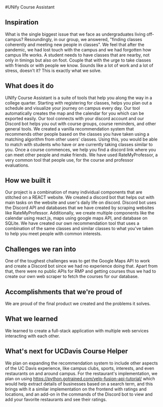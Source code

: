 #UNify Course Assistant
## Inspiration
What is the single biggest issue that we face as undergraduates living off-campus? Resoundingly, in our group, we answered, "finding classes coherently and meeting new people in classes". We feel that after the pandemic, we had lost touch with the campus and we had forgotten how campus life works. A student needs to have classes that are nearby, not only in timings but also on foot. Couple that with the urge to take classes with friends or with people we know. Sounds like a lot of work and a lot of stress, doesn't it? This is exactly what we solve.

## What does it do
UNIfy Course Assistant is a suite of tools that help you along the way in a college quarter. Starting with registering for classes, helps you plan out a schedule and visualize your journey on campus every day. Our tool automatically creates the map and the calendar for you which can be exported easily. Our tool connects with your discord account and our Discord bot helps you out with course groups, course reminders, and other general tools. We created a vanilla recommendation system that recommends other people based on the classes you have taken using a matching algorithm from other users' classes. Using this, you would be able to match with students who have or are currently taking classes similar to you. Once a course commences, we help you find a discord link where you can meet other people and make friends. We have used RateMyProfessor, a very common tool that people use, for the course and professor evaluations.

## How we built it

Our project is a combination of many individual components that are stitched on a REACT website. We created a discord bot that helps out with main tasks on the website and user's daily life on discord. Discord bot uses the Discord API and databases that we have created by scraping websites like RateMyProfessor. Additionally, we create multiple components like the calendar using react.js, maps using google maps API, and database on SQLite. We have created our own recommendation tool that uses a combination of the same classes and similar classes to what you've taken to help you meet people with common interests.

## Challenges we ran into
One of the toughest challenges was to get the Google Maps API to work and create a Discord bot since we had no experience doing that. Apart from that, there were no public APIs for RMP and getting courses thus we had to create our own web scraper to fetch the courses for our database.

## Accomplishments that we're proud of
We are proud of the final product we created and the problems it solves. 

## What we learned
We learned to create a full-stack application with multiple web services interacting with each other.

## What's next for UCDavis Course Helper

We plan on expanding the recommendation system to include other aspects of the UC Davis experience, like campus clubs, sports, interests, and even restaurants on and around campus. For the restaurant's implementation, we plan on using https://python.gotrained.com/yelp-fusion-api-tutorial/ which would help extract details of businesses based on a search term, and this brings with it a similar implementation on the frontend with ratings and locations, and an add-on in the commands of the Discord bot to view and add your favorite restaurants and see their ratings.
